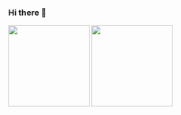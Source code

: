 ### Hi there 👋

<div>
    <img height="165" align="left" src="https://github-readme-stats.vercel.app/api?username=d0zingcat&show_icons=true&theme=transparent" />
    <img height="165" src="https://github-readme-stats.vercel.app/api/top-langs/?username=d0zingcat&theme=transparent&langs_count=8" />
</div>
